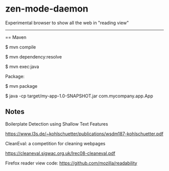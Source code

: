 # zen-mode-daemon
Experimental browser to show all the web in "reading view"

---

== Maven

  $ mvn compile

  $ mvn dependency:resolve

  $ mvn exec:java


Package:

  $ mvn package

  $ java -cp target/my-app-1.0-SNAPSHOT.jar com.mycompany.app.App

## Notes

Boilerplate Detection using Shallow Text Features

https://www.l3s.de/~kohlschuetter/publications/wsdm187-kohlschuetter.pdf

CleanEval: a competition for cleaning webpages

https://cleaneval.sigwac.org.uk/lrec08-cleaneval.pdf

Firefox reader view code: https://github.com/mozilla/readability

